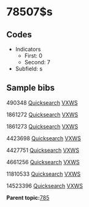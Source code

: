 # 78507$s

## Codes

-   Indicators
    -   First: 0
    -   Second: 7
-   Subfield: s

## Sample bibs

490348 [Quicksearch](https://search.library.yale.edu/catalog/490348) [VXWS](http://prodorbis.library.yale.edu:7014/vxws/GetHoldingsService?bibId=490348)

1861272 [Quicksearch](https://search.library.yale.edu/catalog/1861272) [VXWS](http://prodorbis.library.yale.edu:7014/vxws/GetHoldingsService?bibId=1861272)

1861273 [Quicksearch](https://search.library.yale.edu/catalog/1861273) [VXWS](http://prodorbis.library.yale.edu:7014/vxws/GetHoldingsService?bibId=1861273)

4423698 [Quicksearch](https://search.library.yale.edu/catalog/4423698) [VXWS](http://prodorbis.library.yale.edu:7014/vxws/GetHoldingsService?bibId=4423698)

4427751 [Quicksearch](https://search.library.yale.edu/catalog/4427751) [VXWS](http://prodorbis.library.yale.edu:7014/vxws/GetHoldingsService?bibId=4427751)

4661256 [Quicksearch](https://search.library.yale.edu/catalog/4661256) [VXWS](http://prodorbis.library.yale.edu:7014/vxws/GetHoldingsService?bibId=4661256)

11810533 [Quicksearch](https://search.library.yale.edu/catalog/11810533) [VXWS](http://prodorbis.library.yale.edu:7014/vxws/GetHoldingsService?bibId=11810533)

14523396 [Quicksearch](https://search.library.yale.edu/catalog/14523396) [VXWS](http://prodorbis.library.yale.edu:7014/vxws/GetHoldingsService?bibId=14523396)

**Parent topic:**[785](../../tags/785/785.md)

